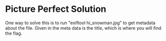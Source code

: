 # Picture Perfect Solution

One way to solve this is to run "exiftool hi_snowman.jpg" to get metadata about the file. Given in the meta data is the title, which is where you will find the flag.


